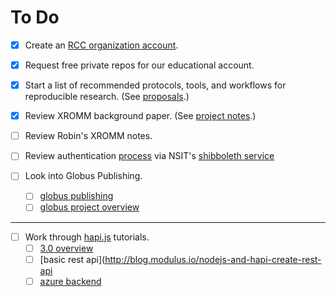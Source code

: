# To Do

- [x] Create an [RCC organization account](https://github.com/rcc-uchicago).

- [x] Request free private repos for our educational account.

- [x] Start a list of recommended protocols, tools, and workflows for
  reproducible research. (See [proposals](proposals.md).)

- [x] Review XROMM background paper. (See [project notes](projects/xromm.md).)

- [ ] Review Robin's XROMM notes.

- [ ] Review authentication [process](https://wiki.uchicago.edu/display/idm/Shibboleth+information+for+new+deployers#) via NSIT's [shibboleth service](http://answers.uchicago.edu/page.php?id=16208)

- [ ] Look into Globus Publishing.
  - [ ] [globus publishing](https://www.globus.org/data-publication)
  - [ ] [globus project overview](http://www.slideshare.net/ianfoster/140415-globus-worldkeynote)

---

- [ ] Work through [hapi.js](http://hapijs.com/getting-started) tutorials.
  - [ ] [3.0 overview](https://medium.com/the-javascript-collection/the-pursuit-of-hapi-ness-d82777afaa4b)
  - [ ] [basic rest api](http://blog.modulus.io/nodejs-and-hapi-create-rest-api
  - [ ] [azure backend](http://weblogs.asp.net/shijuvarghese/building-an-api-in-node-js-using-hapi-js-and-azure-table)

